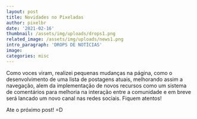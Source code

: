 ```yaml
---
layout: post
title: Novidades no Pixeladas
author: pixelbr
date: '2021-02-16'
thumbnail: /assets/img/uploads/drops1.png
related_image: /assets/img/uploads/news1.png
intro_paragraph: 'DROPS DE NOTÍCIAS'
image: 
categories: misc
---
```



Como voces viram, realizei pequenas mudanças na página, como o desenvolvimento de uma lista de postagens atuais, 
melhorando assim a navegação, alem da implementação de novos recursos como um sistema de comentários para melhoria na interação entre a comunidade e em breve 
será lancado um novo canal nas redes sociais. Fiquem atentos!

Ate o próximo post! =D

